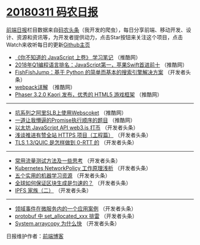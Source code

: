 # [20180311 码农日报](http://hao.caibaojian.com/date/2018/03/11)

[前端日报](http://caibaojian.com/c/news)栏目数据来自[码农头条](http://hao.caibaojian.com/)（我开发的爬虫），每日分享前端、移动开发、设计、资源和资讯等，为开发者提供动力，点击Star按钮来关注这个项目，点击Watch来收听每日的更新[Github主页](https://github.com/kujian/frontendDaily)
* [《你不知道的 JavaScript 上卷》 学习笔记](http://hao.caibaojian.com/66859.html) （推酷网）
* [2018年Q1编程语言排名：JavaScript第一，苹果Swift首进前十](http://hao.caibaojian.com/66858.html) （推酷网）
* [FishFishJump：基于 Python 的简单而基本的搜索引擎解决方案](http://hao.caibaojian.com/66832.html) （开发者头条）
* [webpack详解](http://hao.caibaojian.com/66856.html) （推酷网）
* [Phaser 3.2.0 Kaori 发布，优秀的 HTML5 游戏框架](http://hao.caibaojian.com/66857.html) （推酷网）

***
* [坑系列之阿里SLB上使用Webscoket](http://hao.caibaojian.com/66854.html) （推酷网）
* [一道让我懵逼的Promise执行顺序的题目](http://hao.caibaojian.com/66855.html) （推酷网）
* [以太坊 JavaScript API web3.js 打币](http://hao.caibaojian.com/66836.html) （开发者头条）
* [浅谈推进有赞全站 HTTPS 项目（工程篇）](http://hao.caibaojian.com/66834.html) （开发者头条）
* [TLS 1.3/QUIC 是怎样做到 0-RTT 的](http://hao.caibaojian.com/66833.html) （开发者头条）

***
* [常用流量测试方法及一些思考](http://hao.caibaojian.com/66840.html) （开发者头条）
* [Kubernetes NetworkPolicy 工作原理浅析](http://hao.caibaojian.com/66837.html) （开发者头条）
* [五个实用的机器学习资源](http://hao.caibaojian.com/66831.html) （开发者头条）
* [全球如何保证区块生成是匀速的？](http://hao.caibaojian.com/66830.html) （开发者头条）
* [IPFS 家族（二）](http://hao.caibaojian.com/66841.html) （开发者头条）

***
* [领域事件在微服务内的一个应用案例](http://hao.caibaojian.com/66839.html) （开发者头条）
* [protobuf 中 set_allocated_xxx 排雷](http://hao.caibaojian.com/66838.html) （开发者头条）
* [System.arraycopy 为什么快](http://hao.caibaojian.com/66835.html) （开发者头条）

日报维护作者：[前端博客](http://caibaojian.com/) 